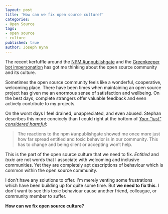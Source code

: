 ```yaml
---
layout: post
title: 'How can we fix open source culture?'
categories:
- Open Source
tags:
- open source
- culture
published: true
author: Joseph Wynn
---
```


The recent kerfuffle around the [NPM #unpublishgate](http://blog.npmjs.org/post/141577284765/kik-left-pad-and-npm) and the [Greenkeeper bot impersonation](https://medium.com/@boennemann/your-just-considered-harmful-679db7366b95) has got me thinking about the open source community and its culture.

Sometimes the open source community feels like a wonderful, cooperative, welcoming place. There have been times when maintaining an open source project has given me an enormous sense of satisfaction and wellbeing. On the best days, complete strangers offer valuable feedback and even actively contribute to my projects.

On the worst days I feel drained, unappreciated, and even abused. Stephan describes this more concicely than I could right at the bottom of [*Your "just" considered harmful*](https://medium.com/@boennemann/your-just-considered-harmful-679db7366b95):

> The reactions to the npm #unpublishgate showed me once more just how far spread entitled and toxic behavior is in our community. This has to change and being silent or accepting won’t help.

This is the part of the open source culture that we need to fix. _Entitled_ and _toxic_ are not words that I associate with welcoming and inclusive communities. Yet they are completely apt descriptions of behaviour which is common within the open source community.

I don't have any solutions to offer. I'm merely venting some frustrations which have been building up for quite some time. But **we need to fix this**. I don't want to see this toxic behaviour cause another friend, colleague, or community member to suffer.

**How can we fix open source culture?**

